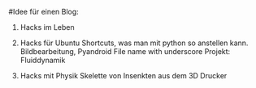 #Idee für einen Blog:

1. Hacks im Leben

2. Hacks für Ubuntu
Shortcuts, was man mit python so anstellen kann.
Bildbearbeitung,
Pyandroid
File name with underscore
Projekt: Fluiddynamik



3. Hacks mit Physik
Skelette von Insenkten aus dem 3D Drucker
